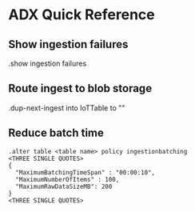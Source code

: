 # ADX Quick Reference

## Show ingestion failures
.show ingestion failures

## Route ingest to blob storage
.dup-next-ingest into IoTTable to "<Shared Access Token with http>"

## Reduce batch time
```
.alter table <table name> policy ingestionbatching
<THREE SINGLE QUOTES>
{    
  "MaximumBatchingTimeSpan" : "00:00:10",    
  "MaximumNumberOfItems" : 100,    
  "MaximumRawDataSizeMB": 200
}
<THREE SINGLE QUOTES>
```
